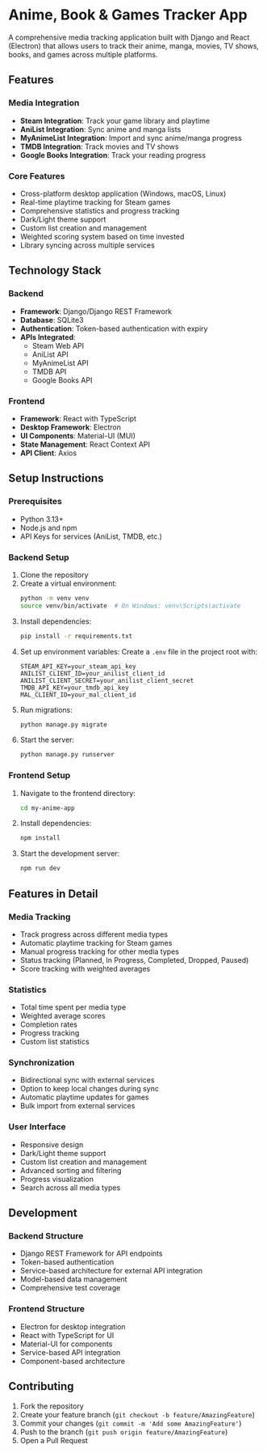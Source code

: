 # Anime, Book & Games Tracker App

A comprehensive media tracking application built with Django and React (Electron) that allows users to track their anime, manga, movies, TV shows, books, and games across multiple platforms.

## Features

### Media Integration
- **Steam Integration**: Track your game library and playtime
- **AniList Integration**: Sync anime and manga lists
- **MyAnimeList Integration**: Import and sync anime/manga progress
- **TMDB Integration**: Track movies and TV shows
- **Google Books Integration**: Track your reading progress

### Core Features
- Cross-platform desktop application (Windows, macOS, Linux)
- Real-time playtime tracking for Steam games
- Comprehensive statistics and progress tracking
- Dark/Light theme support
- Custom list creation and management
- Weighted scoring system based on time invested
- Library syncing across multiple services

## Technology Stack

### Backend
- **Framework**: Django/Django REST Framework
- **Database**: SQLite3
- **Authentication**: Token-based authentication with expiry
- **APIs Integrated**:
  - Steam Web API
  - AniList API
  - MyAnimeList API
  - TMDB API
  - Google Books API

### Frontend
- **Framework**: React with TypeScript
- **Desktop Framework**: Electron
- **UI Components**: Material-UI (MUI)
- **State Management**: React Context API
- **API Client**: Axios

## Setup Instructions

### Prerequisites
- Python 3.13+
- Node.js and npm
- API Keys for services (AniList, TMDB, etc.)

### Backend Setup
1. Clone the repository
2. Create a virtual environment:
   ```bash
   python -m venv venv
   source venv/bin/activate  # On Windows: venv\Scripts\activate
   ```
3. Install dependencies:
   ```bash
   pip install -r requirements.txt
   ```
4. Set up environment variables:
   Create a `.env` file in the project root with:
   ```
   STEAM_API_KEY=your_steam_api_key
   ANILIST_CLIENT_ID=your_anilist_client_id
   ANILIST_CLIENT_SECRET=your_anilist_client_secret
   TMDB_API_KEY=your_tmdb_api_key
   MAL_CLIENT_ID=your_mal_client_id
   ```
5. Run migrations:
   ```bash
   python manage.py migrate
   ```
6. Start the server:
   ```bash
   python manage.py runserver
   ```

### Frontend Setup
1. Navigate to the frontend directory:
   ```bash
   cd my-anime-app
   ```
2. Install dependencies:
   ```bash
   npm install
   ```
3. Start the development server:
   ```bash
   npm run dev
   ```

## Features in Detail

### Media Tracking
- Track progress across different media types
- Automatic playtime tracking for Steam games
- Manual progress tracking for other media types
- Status tracking (Planned, In Progress, Completed, Dropped, Paused)
- Score tracking with weighted averages

### Statistics
- Total time spent per media type
- Weighted average scores
- Completion rates
- Progress tracking
- Custom list statistics

### Synchronization
- Bidirectional sync with external services
- Option to keep local changes during sync
- Automatic playtime updates for games
- Bulk import from external services

### User Interface
- Responsive design
- Dark/Light theme support
- Custom list creation and management
- Advanced sorting and filtering
- Progress visualization
- Search across all media types

## Development

### Backend Structure
- Django REST Framework for API endpoints
- Token-based authentication
- Service-based architecture for external API integration
- Model-based data management
- Comprehensive test coverage

### Frontend Structure
- Electron for desktop integration
- React with TypeScript for UI
- Material-UI for components
- Service-based API integration
- Component-based architecture

## Contributing
1. Fork the repository
2. Create your feature branch (`git checkout -b feature/AmazingFeature`)
3. Commit your changes (`git commit -m 'Add some AmazingFeature'`)
4. Push to the branch (`git push origin feature/AmazingFeature`)
5. Open a Pull Request
